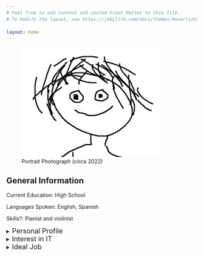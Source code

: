 ```yaml
---
# Feel free to add content and custom Front Matter to this file.
# To modify the layout, see https://jekyllrb.com/docs/themes/#overriding-theme-defaults

layout: home
---
```


<figure>
  <img src="/assets/images/me.jpg"
      alt="Portrait Photograph (circa 2022)">
  <figcaption>Portrait Photograph (circa 2022)
  </figcaption>
</figure>

## General Information

Current Education: High School

Languages Spoken: English, Spanish

Skills?: Pianist and violinist

<details>
  <summary><font size="+1">Personal Profile</font></summary>
<h3>Tests</h3>
<p>Myers-Briggs: ENTJ-A</p>
<p>Learning Styles: <figure>
  <img src="/assets/images/LearningStylesQuiz.png">
  </figure>
</p>
<p>Human Benchmark Test: </p>

</details>

<details>
  <summary><font size="+1">Interest in IT</font></summary>
  <p></p>

</details>

<details>
  <summary><font size="+1">Ideal Job</font></summary>
  <a href="https://www.seek.com.au/job/58255535?type=standout#sol=d99d5b8264f37b0373dd35e3904ccdbc8c6609f0" target="_blank" rel="external" hreflang="en" type="text/html">
Software Engineer Genomics Ontology SEEK Link
</a>
<a href="/assets/pdfs/Software Engineer Genomics Ontology Job in Melbourne VIC - SEEK.pdf">
PDF Link
</a>

</details>
